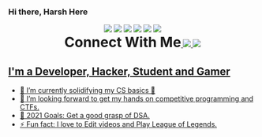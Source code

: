### Hi there, Harsh Here
<div style="text-align:center"><img src="https://img.shields.io/badge/HTML5-E34F26?style=for-the-badge&logo=html5&logoColor=white" /> <img src="https://img.shields.io/badge/CSS3-1572B6?style=for-the-badge&logo=css3&logoColor=white" /> <img src="https://img.shields.io/badge/JavaScript-323330?style=for-the-badge&logo=javascript&logoColor=F7DF1E" /> <img src="https://img.shields.io/badge/C-00599C?style=for-the-badge&logo=c&logoColor=white" /> <img src="https://img.shields.io/badge/C%2B%2B-00599C?style=for-the-badge&logo=c%2B%2B&logoColor=white" /> <img src="https://img.shields.io/badge/Java-ED8B00?style=for-the-badge&logo=java&logoColor=white" /></div>
<div style="text-align:center"><h1 style="display:inline">Connect With Me</h1><a href="https://twitter.com/harshvse"> <img src="https://img.shields.io/badge/Twitter-1DA1F2?style=for-the-badge&logo=twitter&logoColor=white"> </a> <a href="https://linkedin.com/harshvse"> <img src="https://img.shields.io/badge/LinkedIn-0077B5?style=for-the-badge&logo=linkedin&logoColor=white"</a></div>

## I'm a Developer, Hacker, Student and Gamer

- 🌱 I’m currently solidifying my CS basics 🤣
- 👯 I’m looking forward to get my hands on competitive programming and CTFs.
- 🥅 2021 Goals: Get a good grasp of DSA.
- ⚡ Fun fact: I love to Edit videos and Play League of Legends.

